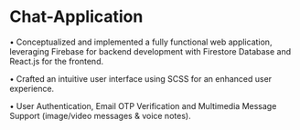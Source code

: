 # Chat-Application
• Conceptualized and implemented a fully functional web application, leveraging Firebase for backend
development with Firestore Database and React.js for the frontend.

• Crafted an intuitive user interface using SCSS for an enhanced user experience.

• User Authentication, Email OTP Verification and Multimedia Message Support (image/video messages
& voice notes).
